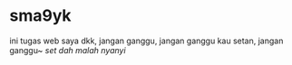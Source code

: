 # sma9yk
ini tugas web saya dkk, jangan ganggu, jangan ganggu kau setan, jangan ganggu~ *set dah malah nyanyi*
